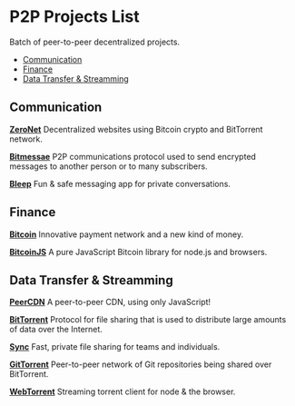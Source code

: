 # P2P Projects List

Batch of peer-to-peer decentralized projects.

* [Communication](#communication)
* [Finance](#finance)
* [Data Transfer & Streamming](#data-transfer--streamming)



## Communication

[**ZeroNet**](https://github.com/HelloZeroNet/ZeroNet)
Decentralized websites using Bitcoin crypto and BitTorrent network.

[**Bitmessae**](https://bitmessage.org/wiki/Main_Page)
P2P communications protocol used to send encrypted messages to another person or to many subscribers.

[**Bleep**](http://www.bleep.pm/)
Fun & safe messaging app for private conversations.


## Finance

[**Bitcoin**](https://bitcoin.org/en/)
Innovative payment network and a new kind of money.

[**BitcoinJS**](http://bitcoinjs.org/)
A pure JavaScript Bitcoin library for node.js and browsers.


## Data Transfer & Streamming

[**PeerCDN**](http://peercdn.com)
A peer-to-peer CDN, using only JavaScript!

[**BitTorrent**](http://www.bittorrent.com/)
Protocol for file sharing that is used to distribute large amounts of data over the Internet.

[**Sync**](https://www.getsync.com/)
Fast, private file sharing for teams and individuals.

[**GitTorrent**](https://github.com/cjb/GitTorrent)
Peer-to-peer network of Git repositories being shared over BitTorrent.

[**WebTorrent**](https://github.com/feross/webtorrent)
Streaming torrent client for node & the browser.